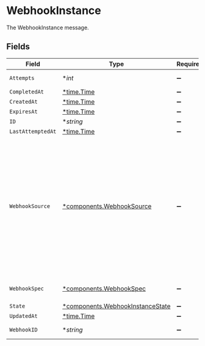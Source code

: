 # WebhookInstance

The WebhookInstance message.


## Fields

| Field                                                                                                                                                                                                                      | Type                                                                                                                                                                                                                       | Required                                                                                                                                                                                                                   | Description                                                                                                                                                                                                                |
| -------------------------------------------------------------------------------------------------------------------------------------------------------------------------------------------------------------------------- | -------------------------------------------------------------------------------------------------------------------------------------------------------------------------------------------------------------------------- | -------------------------------------------------------------------------------------------------------------------------------------------------------------------------------------------------------------------------- | -------------------------------------------------------------------------------------------------------------------------------------------------------------------------------------------------------------------------- |
| `Attempts`                                                                                                                                                                                                                 | **int*                                                                                                                                                                                                                     | :heavy_minus_sign:                                                                                                                                                                                                         | The attempts field.                                                                                                                                                                                                        |
| `CompletedAt`                                                                                                                                                                                                              | [*time.Time](https://pkg.go.dev/time#Time)                                                                                                                                                                                 | :heavy_minus_sign:                                                                                                                                                                                                         | N/A                                                                                                                                                                                                                        |
| `CreatedAt`                                                                                                                                                                                                                | [*time.Time](https://pkg.go.dev/time#Time)                                                                                                                                                                                 | :heavy_minus_sign:                                                                                                                                                                                                         | N/A                                                                                                                                                                                                                        |
| `ExpiresAt`                                                                                                                                                                                                                | [*time.Time](https://pkg.go.dev/time#Time)                                                                                                                                                                                 | :heavy_minus_sign:                                                                                                                                                                                                         | N/A                                                                                                                                                                                                                        |
| `ID`                                                                                                                                                                                                                       | **string*                                                                                                                                                                                                                  | :heavy_minus_sign:                                                                                                                                                                                                         | The id field.                                                                                                                                                                                                              |
| `LastAttemptedAt`                                                                                                                                                                                                          | [*time.Time](https://pkg.go.dev/time#Time)                                                                                                                                                                                 | :heavy_minus_sign:                                                                                                                                                                                                         | N/A                                                                                                                                                                                                                        |
| `WebhookSource`                                                                                                                                                                                                            | [*components.WebhookSource](../../models/components/webhooksource.md)                                                                                                                                                      | :heavy_minus_sign:                                                                                                                                                                                                         | The WebhookSource message.<br/><br/>This message contains a oneof named source. Only a single field of the following list may be set at a time:<br/>  - test<br/>  - policyPostAction<br/>  - approvalStep<br/>  - provisionStep<br/>  - workflowStep<br/> |
| `WebhookSpec`                                                                                                                                                                                                              | [*components.WebhookSpec](../../models/components/webhookspec.md)                                                                                                                                                          | :heavy_minus_sign:                                                                                                                                                                                                         | The WebhookSpec message.                                                                                                                                                                                                   |
| `State`                                                                                                                                                                                                                    | [*components.WebhookInstanceState](../../models/components/webhookinstancestate.md)                                                                                                                                        | :heavy_minus_sign:                                                                                                                                                                                                         | The state field.                                                                                                                                                                                                           |
| `UpdatedAt`                                                                                                                                                                                                                | [*time.Time](https://pkg.go.dev/time#Time)                                                                                                                                                                                 | :heavy_minus_sign:                                                                                                                                                                                                         | N/A                                                                                                                                                                                                                        |
| `WebhookID`                                                                                                                                                                                                                | **string*                                                                                                                                                                                                                  | :heavy_minus_sign:                                                                                                                                                                                                         | The webhookId field.                                                                                                                                                                                                       |
